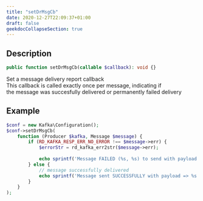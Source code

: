 ```yaml
---
title: "setDrMsgCb"
date: 2020-12-27T22:09:37+01:00
draft: false
geekdocCollapseSection: true
---
```

## Description
```php
public function setDrMsgCb(callable $callback): void {}
```
Set a message delivery report callback  
This callback is called exactly once per message, indicating if  
the message was succesfully delivered or permanently failed delivery

## Example
```php
$conf = new Kafka\Configuration();
$conf->setDrMsgCb(
    function (Producer $kafka, Message $message) {
        if (RD_KAFKA_RESP_ERR_NO_ERROR !== $message->err) {
            $errorStr = rd_kafka_err2str($message->err);
    
            echo sprintf('Message FAILED (%s, %s) to send with payload => %s', $message->err, $errorStr, $message->payload) . PHP_EOL;
        } else {
            // message successfully delivered
            echo sprintf('Message sent SUCCESSFULLY with payload => %s', $message->payload) . PHP_EOL;
        }
    }
);
```